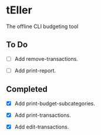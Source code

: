 # tEller

The offline CLI budgeting tool

## To Do

- [ ] Add remove-transactions.

- [ ] Add print-report.

## Completed

- [x] Add print-budget-subcategories.

- [x] Add print-transactions.

- [x] Add edit-transactions.
